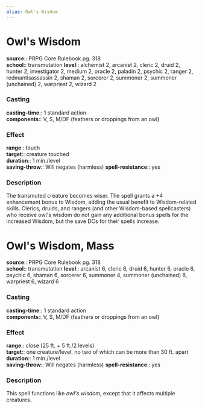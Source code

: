 ```yaml
---
alias: Owl's Wisdom
---
```


# Owl's Wisdom 

**source**:: PRPG Core Rulebook pg. 318  
**school**:: transmutation
**level**:: alchemist 2, arcanist 2, cleric 2, druid 2, hunter 2, investigator 2, medium 2, oracle 2, paladin 2, psychic 2, ranger 2, redmantisassassin 2, shaman 2, sorcerer 2, summoner 2, summoner (unchained) 2, warpriest 2, wizard 2

### Casting 

**casting-time**:: 1 standard action  
**components**:: V, S, M/DF (feathers or droppings from an owl)

### Effect 

**range**:: touch  
**target**:: creature touched  
**duration**:: 1 min./level  
**saving-throw**:: Will negates (harmless)
**spell-resistance**:: yes

### Description 

The transmuted creature becomes wiser. The spell grants a +4 enhancement bonus to Wisdom, adding the usual benefit to Wisdom-related skills. Clerics, druids, and rangers (and other Wisdom-based spellcasters) who receive owl's wisdom do not gain any additional bonus spells for the increased Wisdom, but the save DCs for their spells increase.

# Owl's Wisdom, Mass 

**source**:: PRPG Core Rulebook pg. 318  
**school**:: transmutation
**level**:: arcanist 6, cleric 6, druid 6, hunter 6, oracle 6, psychic 6, shaman 6, sorcerer 6, summoner 4, summoner (unchained) 6, warpriest 6, wizard 6

### Casting 

**casting-time**:: 1 standard action  
**components**:: V, S, M/DF (feathers or droppings from an owl)

### Effect 

**range**:: close (25 ft. + 5 ft./2 levels)  
**target**:: one creature/level, no two of which can be more than 30 ft. apart  
**duration**:: 1 min./level  
**saving-throw**:: Will negates (harmless)
**spell-resistance**:: yes

### Description 

This spell functions like *owl's wisdom*, except that it affects multiple creatures.
